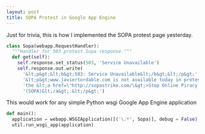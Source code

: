 ```yaml
---
layout: post
title: SOPA Protest in Google App Engine
---
```


<p>
Just for trivia, this is how I implemented the SOPA protest page yesterday. 
</p>


``` python
class Sopa(webapp.RequestHandler):
  """Handler for 503 protest Sopa response."""
  def get(self):
    self.response.set_status(503, 'Service Unavailable')
    self.response.out.write(
      '&lt;p&gt;&lt;b&gt;503: Service Unavailable&lt;/b&gt;&lt;/p&gt;' +
      '&lt;p&gt;www.javiertordable.com is not available today in protest with ' +
      'the &lt;a href=\"http://sopastrike.com/\&gt;>Stop Online Piracy Act ' +
      '(SOPA)&lt;/a&gt;.&lt;/p&gt;')
```

<p>
This would work for any simple Python wsgi Google App Engine application
</p>

``` python
def main():
  application = webapp.WSGIApplication([('\.*', Sopa)], debug = False)
  util.run_wsgi_app(application)
```

